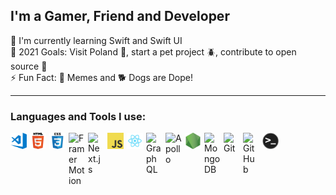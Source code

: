 ## I'm a Gamer, Friend and Developer
:seedling: I'm currently learning Swift and Swift UI   
:crystal_ball: 2021 Goals: Visit Poland :ocean:, start a pet project :beetle:, contribute to open source :floppy_disk:  
:zap: Fun Fact: :new_moon_with_face: Memes and :dog2: Dogs are Dope!

<hr />

### Languages and Tools I use:

<img align="left" alt="Visual Studio Code" width="26px" style="margin-right: 5px" src="https://raw.githubusercontent.com/github/explore/80688e429a7d4ef2fca1e82350fe8e3517d3494d/topics/visual-studio-code/visual-studio-code.png" />
<img align="left" alt="HTML5" width="26px" style="margin-right: 5px" src="https://raw.githubusercontent.com/github/explore/80688e429a7d4ef2fca1e82350fe8e3517d3494d/topics/html/html.png" />
<img align="left" alt="CSS3" width="26px" style="margin-right: 5px" src="https://raw.githubusercontent.com/github/explore/80688e429a7d4ef2fca1e82350fe8e3517d3494d/topics/css/css.png" />
<img align="left" alt="Framer Motion" width="26px" style="margin-right: 5px" src="https://i.ibb.co/3fJr4rS/framer-motion.png" />
<img align="left" alt="Next.js" width="26px" style="margin-right: 5px" src="https://i.ibb.co/kgDhQGT/next-js.png" />
<img align="left" alt="JavaScript" width="26px" style="margin-right: 5px" src="https://raw.githubusercontent.com/github/explore/80688e429a7d4ef2fca1e82350fe8e3517d3494d/topics/javascript/javascript.png" />
<img align="left" alt="React" width="26px" style="margin-right: 5px" src="https://raw.githubusercontent.com/github/explore/80688e429a7d4ef2fca1e82350fe8e3517d3494d/topics/react/react.png" />
<img align="left" alt="GraphQL" width="26px" style="margin-right: 5px" src="https://frontend-stuff.com/static/graphql-a7f48025c2fde4f2dc3cbee5f2a44ddf.png" />
<img align="left" alt="Apollo" width="26px" style="margin-right: 5px" src="https://cdn.worldvectorlogo.com/logos/apollostack.svg" />
<img align="left" alt="Node.js" width="26px" style="margin-right: 5px" src="https://raw.githubusercontent.com/github/explore/80688e429a7d4ef2fca1e82350fe8e3517d3494d/topics/nodejs/nodejs.png" />
<img align="left" alt="MongoDB" width="26px" style="margin-right: 5px" src="https://i.ibb.co/9rBCbsc/mongodb-logo.png" />
<img align="left" alt="Git" width="26px" style="margin-right: 5px" src="https://cdn.worldvectorlogo.com/logos/git-icon.svg" />
<img align="left" alt="GitHub" width="26px" style="margin-right: 5px" src="https://hsto.org/files/52c/92a/d99/52c92ad997ef4e849817a64acd5ce587.png" />
<img align="left" alt="Terminal" width="26px" style="margin-right: 5px" src="https://raw.githubusercontent.com/github/explore/80688e429a7d4ef2fca1e82350fe8e3517d3494d/topics/terminal/terminal.png" />


[//]: # (Links)

[website]: http://jackuait.surge.sh/

